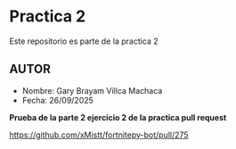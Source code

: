 # Practica 2

Este repositorio es parte de la practica 2 

## AUTOR

- Nombre: Gary Brayam Villca Machaca
- Fecha: 26/09/2025

**Prueba de la parte 2 ejercicio 2 de la practica pull request**

https://github.com/xMistt/fortnitepy-bot/pull/275